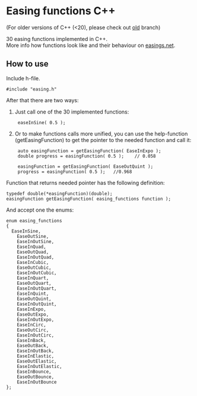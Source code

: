 Easing functions C++
================
(For older versions of C++ (<20), please check out [old](https://github.com/thnhmai06/easing-functions/tree/old) branch) <br/>

30 easing functions implemented in C++. <br/>
More info how functions look like and their behaviour on [easings.net](http://easings.net/).


How to use
-----
Include h-file.

    #include "easing.h"

After that there are two ways:

1. Just call one of the 30 implemented functions:
      
        easeInSine( 0.5 );

2. Or to make functions calls more unified, you can use the help-function (getEasingFunction) to get the pointer to the needed function and call it:


        auto easingFunction = getEasingFunction( EaseInExpo );
        double progress = easingFunction( 0.5 );	// 0.058

        easingFunction = getEasingFunction( EaseOutQuint );
        progress = easingFunction( 0.5 );	//0.968
  

Function that returns needed pointer has the following definition:

    typedef double(*easingFunction)(double);
    easingFunction getEasingFunction( easing_functions function );

And accept one the enums:

    enum easing_functions
    {
      EaseInSine,
    	EaseOutSine,
    	EaseInOutSine,
    	EaseInQuad,
    	EaseOutQuad,
    	EaseInOutQuad,
    	EaseInCubic,
    	EaseOutCubic,
    	EaseInOutCubic,
    	EaseInQuart,
    	EaseOutQuart,
    	EaseInOutQuart,
    	EaseInQuint,
    	EaseOutQuint,
    	EaseInOutQuint,
    	EaseInExpo,
    	EaseOutExpo,
    	EaseInOutExpo,
    	EaseInCirc,
    	EaseOutCirc,
    	EaseInOutCirc,
    	EaseInBack,
    	EaseOutBack,
    	EaseInOutBack,
    	EaseInElastic,
    	EaseOutElastic,
    	EaseInOutElastic,
    	EaseInBounce,
    	EaseOutBounce,
    	EaseInOutBounce
    };
        

